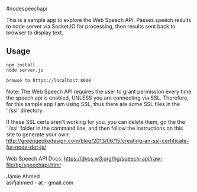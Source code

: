 #nodespeechapi

This is a sample app to explore the Web Speech API. Passes speech results to node server via Socket.IO for processing, then results sent back to browser to display text.

Usage
-----

```
npm install
node server.js

browse to https://localhost:8000
```

Note: The Web Speech API requires the user to grant permission every time the speech api is enabled, UNLESS you are connecting via SSL. Therefore, for this sample app I am using SSL, thus there are some SSL files in the './ssl' directory.

If these SSL certs aren't working for you, you can delete them, go the the './ssl' folder in the command line, and then follow the instructions on this site to generate your own:
http://greengeckodesign.com/blog/2013/06/15/creating-an-ssl-certificate-for-node-dot-js/

Web Speech API Docs: https://dvcs.w3.org/hg/speech-api/raw-file/tip/speechapi.html

Jamie Ahmed<br/>
asifjahmed - at - gmail.com
